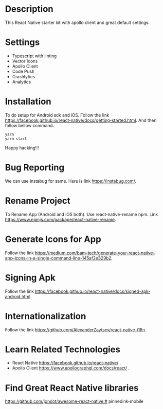 # Description
 This React Native starter kit with apollo client and great default settings.

# Settings
* Typescript with linting
* Vector Icons
* Apollo Client
* Code Push
* Crashlytics
* Analytics 

# Installation
To do setup for Android sdk and iOS. Follow the link https://facebook.github.io/react-native/docs/getting-started.html. And then follow bellow command.

```
yarn
yarn start
```
Happy hacking!!!

# Bug Reporting 
We can use instabug for same. Here is link https://instabug.com/.

# Rename Project
To Rename App (Android and iOS both). Use react-native-rename npm. Link https://www.npmjs.com/package/react-native-rename.

# Generate Icons for App
Follow the link https://medium.com/bam-tech/generate-your-react-native-app-icons-in-a-single-command-line-145af2e329b2.

# Signing Apk
Follow the link https://facebook.github.io/react-native/docs/signed-apk-android.html.

# Internationalization
Follow the link https://github.com/AlexanderZaytsev/react-native-i18n.

# Learn Related Technologies
* React Native https://facebook.github.io/react-native/ .
* Apollo Client https://www.apollographql.com/docs/react/ .

# Find Great React Native libraries
https://github.com/jondot/awesome-react-native.# pinnedink-mobile
